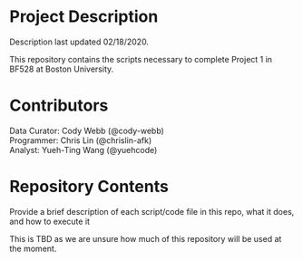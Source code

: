 # Project Description

Description last updated 02/18/2020.  

This repository contains the scripts necessary to complete Project 1 in BF528 at Boston University. 

# Contributors

Data Curator: Cody Webb (@cody-webb)  
Programmer: Chris Lin (@chrislin-afk)  
Analyst: Yueh-Ting Wang (@yuehcode)  

# Repository Contents

Provide a brief description of each script/code file in this repo, what it does, and how to execute it  

This is TBD as we are unsure how much of this repository will be used at the moment.  
